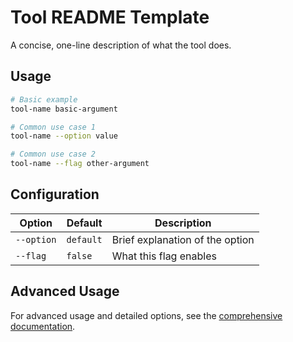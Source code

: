# Tool README Template

A concise, one-line description of what the tool does.

## Usage

```bash
# Basic example
tool-name basic-argument

# Common use case 1
tool-name --option value

# Common use case 2
tool-name --flag other-argument
```

## Configuration

| Option | Default | Description |
|--------|---------|-------------|
| `--option` | `default` | Brief explanation of the option |
| `--flag` | `false` | What this flag enables |

## Advanced Usage

For advanced usage and detailed options, see the [comprehensive documentation](../docs/tools/tool-name.md).
